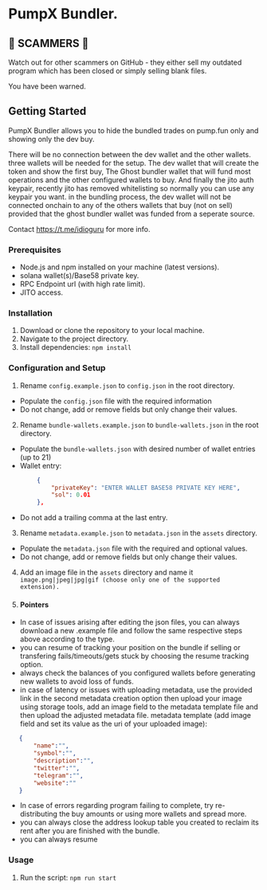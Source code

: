 # PumpX Bundler.

## 🚨 SCAMMERS 🚨

Watch out for other scammers on GitHub - they either sell my outdated program which has been closed or simply selling blank files.

You have been warned.

## Getting Started

PumpX Bundler allows you to hide the bundled trades on pump.fun only and showing only the dev buy.

There will be no connection between the dev wallet and the other wallets.
three wallets will be needed for the setup. The dev wallet that will create the token and show the first buy,
The Ghost bundler wallet that will fund most operations and the other configured wallets to buy.
And finally the jito auth keypair, recently jito has removed whitelisting so normally you can use any keypair you want. 
in the bundling process, the dev wallet will not be connected onchain to any of the others wallets that buy (not on sell)
provided that the ghost bundler wallet was funded from a seperate source.

Contact https://t.me/idioguru for more info.


### Prerequisites

- Node.js and npm installed on your machine (latest versions).
- solana wallet(s)/Base58 private key.
- RPC Endpoint url (with high rate limit).
- JITO access.


### Installation

1. Download or clone the repository to your local machine.
2. Navigate to the project directory.
3. Install dependencies:
```npm install```

### Configuration and Setup
1. Rename `config.example.json` to `config.json` in the root directory.
- Populate the `config.json` file with the required information
- Do not change, add or remove fields but only change their values.
2. Rename `bundle-wallets.example.json` to `bundle-wallets.json` in the root directory.
- Populate the `bundle-wallets.json` with desired number of wallet entries (up to 21)
- Wallet entry:
```json
        {
            "privateKey": "ENTER WALLET BASE58 PRIVATE KEY HERE",
            "sol": 0.01
        },
```
- Do not add a trailing comma at the last entry.
3. Rename `metadata.example.json` to `metadata.json` in the `assets` directory.
- Populate the `metadata.json` file with the required and optional values.
- Do not change, add or remove fields but only change their values.

4. Add an image file in the `assets` directory and name it `image.png|jpeg|jpg|gif (choose only one of the supported extension).`

6. ####  Pointers

- In case of issues arising after editing the json files, you can always download a new .example file and follow the same respective steps above according to the type.
- you can resume of tracking your position on the bundle if selling or transfering fails/timeouts/gets stuck by choosing the resume tracking option.
- always check the balances of you configured wallets before generating new wallets to avoid loss of funds.
- in case of latency or issues with uploading metadata, use the provided link in the second metadata creation option then upload your image using storage tools, add an image field to the metadata template file and then upload the adjusted metadata file.  metadata template (add image field and set its value as the uri of your uploaded image):
 ``` json
    {
        "name":"",
        "symbol":"",
        "description":"",
        "twitter":"",
        "telegram":"",
        "website":""
    }
```
- In case of errors regarding program failing to complete, try re-distributing the buy amounts or using more wallets and spread more.
- you can always close the address lookup table you created to reclaim its rent after you are finished with the bundle.
- you can always resume


### Usage

1. Run the script:
```npm run start```
